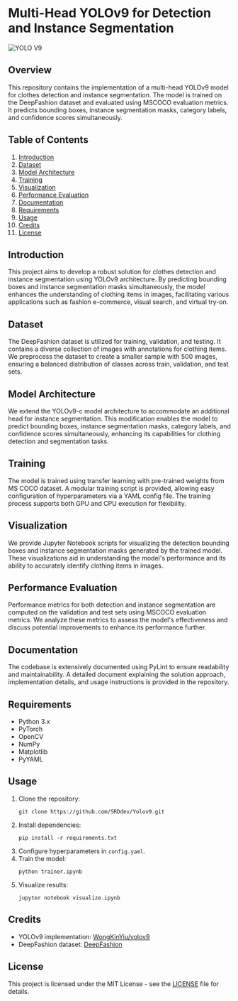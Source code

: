 # Multi-Head YOLOv9 for Detection and Instance Segmentation

![YOLO V9](https://github.com/SRDdev/Multi-Head-Yolov9/assets/84516626/5087545b-33a1-46a1-a050-301737753b85)

## Overview
This repository contains the implementation of a multi-head YOLOv9 model for clothes detection and instance segmentation. The model is trained on the DeepFashion dataset and evaluated using MSCOCO evaluation metrics. It predicts bounding boxes, instance segmentation masks, category labels, and confidence scores simultaneously.

## Table of Contents
1. [Introduction](#introduction)
2. [Dataset](#dataset)
3. [Model Architecture](#model-architecture)
4. [Training](#training)
5. [Visualization](#visualization)
6. [Performance Evaluation](#performance-evaluation)
7. [Documentation](#documentation)
8. [Requirements](#requirements)
9. [Usage](#usage)
10. [Credits](#credits)
11. [License](#license)

## Introduction
This project aims to develop a robust solution for clothes detection and instance segmentation using YOLOv9 architecture. By predicting bounding boxes and instance segmentation masks simultaneously, the model enhances the understanding of clothing items in images, facilitating various applications such as fashion e-commerce, visual search, and virtual try-on.

## Dataset
The DeepFashion dataset is utilized for training, validation, and testing. It contains a diverse collection of images with annotations for clothing items. We preprocess the dataset to create a smaller sample with 500 images, ensuring a balanced distribution of classes across train, validation, and test sets.

## Model Architecture
We extend the YOLOv9-c model architecture to accommodate an additional head for instance segmentation. This modification enables the model to predict bounding boxes, instance segmentation masks, category labels, and confidence scores simultaneously, enhancing its capabilities for clothing detection and segmentation tasks.

## Training
The model is trained using transfer learning with pre-trained weights from MS COCO dataset. A modular training script is provided, allowing easy configuration of hyperparameters via a YAML config file. The training process supports both GPU and CPU execution for flexibility.

## Visualization
We provide Jupyter Notebook scripts for visualizing the detection bounding boxes and instance segmentation masks generated by the trained model. These visualizations aid in understanding the model's performance and its ability to accurately identify clothing items in images.

## Performance Evaluation
Performance metrics for both detection and instance segmentation are computed on the validation and test sets using MSCOCO evaluation metrics. We analyze these metrics to assess the model's effectiveness and discuss potential improvements to enhance its performance further.

## Documentation
The codebase is extensively documented using PyLint to ensure readability and maintainability. A detailed document explaining the solution approach, implementation details, and usage instructions is provided in the repository.

## Requirements
- Python 3.x
- PyTorch
- OpenCV
- NumPy
- Matplotlib
- PyYAML

## Usage
1. Clone the repository:
   ```
   git clone https://github.com/SRDdev/Yolov9.git
   ```
2. Install dependencies:
   ```
   pip install -r requirements.txt
   ```
3. Configure hyperparameters in `config.yaml`.
4. Train the model:
   ```
   python trainer.ipynb
   ```
5. Visualize results:
   ```
   jupyter notebook visualize.ipynb
   ```

## Credits
- YOLOv9 implementation: [WongKinYiu/yolov9](https://github.com/WongKinYiu/yolov9)
- DeepFashion dataset: [DeepFashion](https://github.com/switchablenorms/DeepFashion2)

## License
This project is licensed under the MIT License - see the [LICENSE](LICENSE) file for details.

